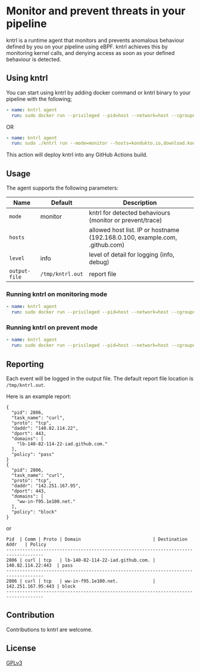 # Monitor and prevent threats in your pipeline

kntrl is a runtime agent that monitors and prevents anomalous behaviour defined by you on your pipeline using eBPF. kntrl achieves this by monitoring kernel calls, and denying access as soon as your defined behaviour is detected.

## Using kntrl

You can start using kntrl by adding docker command or kntrl binary to your pipeline with the following;

```yaml
- name: kntrl agent
  run: sudo docker run --privileged --pid=host --network=host --cgroupns=host --volume=/sys/kernel/debug:/sys/kernel/debug:ro --volume /tmp:/tmp --volume /etc/resolv.conf:/etc/resolv.conf --rm docker.io/kondukto/kntrl:0.0 run --mode=trace --hosts=kondukto.io,download.kondukto.io --level=debug
```

OR

```yaml
- name: kntrl agent
  run: sudo ./kntrl run --mode=monitor --hosts=kondukto.io,download.kondukto.io,${{ env.GITHUB_ACTIONS_URL }}--level=debug
```

This action will deploy kntrl into any GitHub Actions build.

## Usage

The agent supports the following parameters:

| Name                     | Default               | Description                                                                                                                                                                                                                                                                                                                                                               |
| ------------------------ | --------------------- | ------------------------------------------------------------------------------------------------------------------------------------------------------------------------------------------------------------------------------------------------------------------------------------------------------------------------------------------------------------------------- |
| `mode`                   |   monitor                    | kntrl for detected behaviours (monitor or prevent/trace)                                                                                                                                                                                                                                                                                                                  |
| `hosts`                  |                       | allowed host list. IP or hostname (192.168.0.100, example.com, .github.com)                                                                                                                                                                                                                                                                                                                                                         |
| `level`                  |   info              | level of detail for logging (info, debug)                                                                                                                                                                                                                                                                                                                               |
| `output-file`                  | `/tmp/kntrl.out`                       | report file |                                                                                                                                                                                                                                     |

### Running kntrl on monitoring mode

```yaml
- name: kntrl agent
  run: sudo docker run --privileged --pid=host --network=host --cgroupns=host --volume=/sys/kernel/debug:/sys/kernel/debug:ro --volume /tmp:/tmp --volume /etc/resolv.conf:/etc/resolv.conf --rm docker.io/kondukto/kntrl:0.0 --mode=allow --hosts=kondukto.io,download.kondukto.io --level=debug &
```

### Running kntrl on prevent mode

```yaml
- name: kntrl agent
  run: sudo docker run --privileged --pid=host --network=host --cgroupns=host --volume=/sys/kernel/debug:/sys/kernel/debug:ro --volume /tmp:/tmp --volume /etc/resolv.conf:/etc/resolv.conf --rm docker.io/kondukto/kntrl:0.0 --mode=allow --hosts=kondukto.io,download.kondukto.io --level=debug &
```

## Reporting

Each event will be logged in the output file. The default report file location is `/tmp/kntrl.out`.

Here is an example report:
```
{
  "pid": 2806,
  "task_name": "curl",
  "proto": "tcp",
  "daddr": "140.82.114.22",
  "dport": 443,
  "domains": [
    "lb-140-82-114-22-iad.github.com."
  ],
  "policy": "pass"
}
{
  "pid": 2806,
  "task_name": "curl",
  "proto": "tcp",
  "daddr": "142.251.167.95",
  "dport": 443,
  "domains": [
    "ww-in-f95.1e100.net."
  ],
  "policy": "block"
}
```

or 

```
Pid  | Comm | Proto | Domain                           | Destination Addr   | Policy
------------------------------------------------------------------------------------
2806 | curl | tcp   | lb-140-82-114-22-iad.github.com. | 140.82.114.22:443  | pass
------------------------------------------------------------------------------------
2806 | curl | tcp   | ww-in-f95.1e100.net.             | 142.251.167.95:443 | block
------------------------------------------------------------------------------------
```

## Contribution

Contributions to kntrl are welcome.

## License

[GPLv3](./LICENSE.md)
